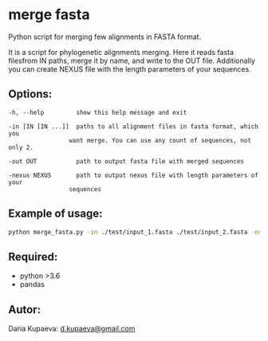# merge fasta
Python script for merging few alignments in FASTA format. 

It is a script for phylogenetic alignments merging. 
Here it reads fasta filesfrom IN paths, merge it by name, and write to the OUT file. 
Additionally you can create NEXUS file with the length parameters of your sequences.

## Options:
    -h, --help         show this help message and exit
  
    -in [IN [IN ...]]  paths to all alignment files in fasta format, which you
                     want merge. You can use any count of sequences, not only 2. 
                     
    -out OUT           path to output fasta file with merged sequences
  
    -nexus NEXUS       path to output nexus file with length parameters of your
                     sequences

## Example of usage: 
```bash
python merge_fasta.py -in ./test/input_1.fasta ./test/input_2.fasta -out ./test/output.fasta -nexus ./test/output.nexus
```

## Required:
* python >3.6
* pandas


## Autor:
Daria Kupaeva: d.kupaeva@gmail.com
